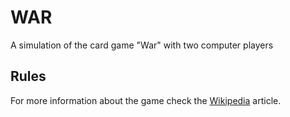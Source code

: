 # WAR

A simulation of the card game "War" with two computer players

## Rules

For more information about the game check the [Wikipedia](https://en.wikipedia.org/wiki/War_(card_game)) article.

